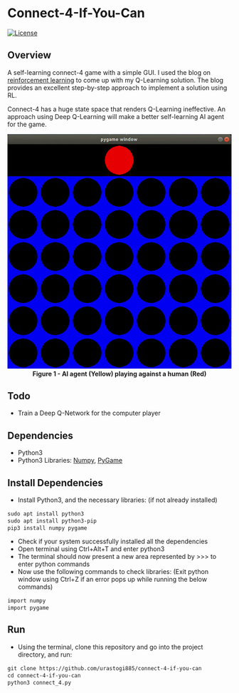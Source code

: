 # Connect-4-If-You-Can
[![License](https://img.shields.io/badge/License-MIT-blue.svg)](https://github.com/urastogi885/connect-4-if-you-can/blob/master/LICENSE)

## Overview
A self-learning connect-4 game with a simple GUI. I used the blog on [reinforcement learning](https://blog.floydhub.com/an-introduction-to-q-learning-reinforcement-learning/) to come up with my Q-Learning solution. The blog provides an excellent step-by-step approach to implement a solution using RL. 

Connect-4 has a huge state space that renders Q-Learning ineffective. An approach using Deep Q-Learning will make a better self-learning AI agent for the game.

<p align="center">
  <img src="https://github.com/urastogi885/connect-4-if-you-can/blob/master/images/ai_vs_human.gif">
  <br><b>Figure 1 - AI agent (Yellow) playing against a human (Red)</b><br>
</p>

## Todo
- Train a Deep Q-Network for the computer player

## Dependencies

- Python3
- Python3 Libraries: [Numpy](https://numpy.org/), [PyGame](https://www.pygame.org/wiki/GettingStarted)

## Install Dependencies

- Install Python3, and the necessary libraries: (if not already installed)
````
sudo apt install python3
sudo apt install python3-pip
pip3 install numpy pygame
````

- Check if your system successfully installed all the dependencies
- Open terminal using Ctrl+Alt+T and enter python3
- The terminal should now present a new area represented by >>> to enter python commands
- Now use the following commands to check libraries: (Exit python window using Ctrl+Z if an error pops up while
running the below commands)
````
import numpy
import pygame
````

## Run

- Using the terminal, clone this repository and go into the project directory, and run:
````
git clone https://github.com/urastogi885/connect-4-if-you-can
cd connect-4-if-you-can
python3 connect_4.py
````
